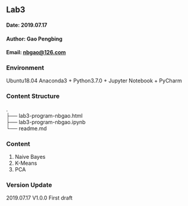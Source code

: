 ## Lab3
#### Date: 2019.07.17
#### Author: Gao Pengbing
#### Email: nbgao@126.com

### Environment
Ubuntu18.04
Anaconda3 + Python3.7.0 + Jupyter Notebook + PyCharm

### Content Structure   

 .  
├── lab3-program-nbgao.html  
├── lab3-program-nbgao.ipynb    
└── readme.md  

### Content
1. Naive Bayes
2. K-Means
3. PCA

### Version Update
2019.07.17 V1.0.0 First draft


